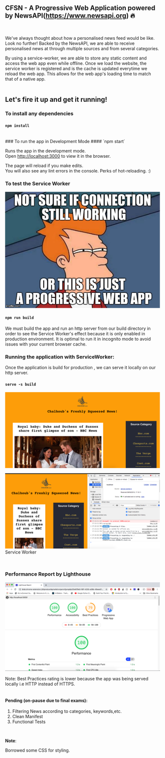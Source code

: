 ## CFSN - A Progressive  Web Application powered by NewsAPI(https://www.newsapi.org) :fire:
<br />
<br />
We've always thought about how a personalised news feed would be like. Look no further! Backed by the NewsAPI, we are able to receive personalised news at through multiple sources and from several categories.

By using a service-worker, we are able to store any static content and access the web app even while offline. Once we load the website, the service worker is registered and is the cache is updated everytime we reload the web app. This allows for the web app's loading time to match that of a native app.
<br />
<br />

## Let's fire it up and get it running!

### To install any dependencies
#### `npm install`
<br />
### To run the app in Development Mode
#### `npm start`

Runs the app in the development mode.<br>
Open [http://localhost:3000](http://localhost:3000) to view it in the browser.

The page will reload if you make edits.<br />
You will also see any lint errors in the console. 
Perks of hot-reloading. :)
<br />
### To test the Service Worker
![](servicemem.jpeg) 

#### `npm run build`

We must build the app and run an http server from our build directory in order to see the Service Worker's effect because it is only enabled in production environment.
It is optimal to run it in incognito mode to avoid issues with your current browser cache.
<br />
### Running the application with ServiceWorker:
Once the application is build for production , we can serve it locally on our http server.

#### `serve -s build`
![](screenhpge.png)


![](screenswkr.png)
Service Worker


<br />

### Performance Report by Lighthouse

![](performance.png)

Note: Best Practices rating is lower because the app was being served locally i.e HTTP instead of HTTPS.
<br />
<br />

#### Pending (on-pause due to final exams):

 1. Filtering News according to categories, keywords,etc.
 2. Clean Manifest
 3. Functional Tests
 
 <br />
 
**Note**: 

Borrowed some CSS for styling.
 

